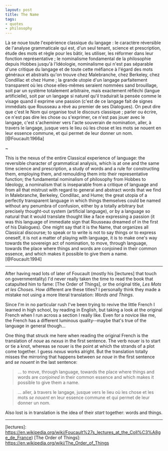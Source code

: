 ```yaml
---
layout: post
title: The Name
tags:
- quotes
- philosophy
---
```


Là se noue toute l'expérience classique du langage : le caractère réversible de
l'analyse grammaticale qui est, d'un seul tenant, science et prescription, étude
des mots et règle pour les bâtir, les utiliser, les réformer dans leur fonction
représentative ; le nominalisme fondamental de la philosophie depuis Hobbes
jusqu'à l'Idéologie, nominalisme qui n'est pas séparable d'une critique du
langage et de toute cette méfiance à l'égard des mots généraux et abstraits
qu'on trouve chez Malebranche, chez Berkeley, chez Condillac et chez Hume ; la
grande utopie d'un langage parfaitement transparent où les chose elles-mêmes
seraient nommées sand brouillage, soit par un système totalement arbitraire,
mais exactement réfléchi (langue artificielle), soit par un langage si naturel
qu'il traduirait la pensée comme le visage quand il exprime une passion (c'est
de ce langage fait de signes immédiats que Rousseau a rêvé au premier de ses
Dialogues). On peut dire que c'est le Nom qui organise tout le discours
classique ; parler ou écrire, ce n'est pas dire les chose ou s'exprimer, ce
n'est pas jouer avec le langage, c'est s'acheminer vers l'acte souverain de
nomination, aller, à travers le langage, jusque vers le lieu où les chose et
les mots se nouent en leur essence commune, et qui permet de leur donner un
nom. [@Foucault:1966a]

~

This is the nexus of the entire Classical experience of language: the reversible
character of grammatical analysis, which is at one and the same time science and
prescription, a study of words and a rule for constructing them, employing
them, and remoulding them into their representative function; the fundamental
nominalism of philosophy from Hobbes to Ideology, a nominalism that is
inseparable from a critique of language and from all that mistrust with regard
to general and abstract words that we find in Malebranche, Berkeley, Condillac,
and Hume; the great utopia of a perfectly transparent language in which things
themselves could be named without any penumbra of confusion, either by
a totally arbitrary but precisely thought-out system (artificial language), or
by a language so natural that it would translate thought like a face expressing
a passion (it was this language of immediate sign that Rousseau dreamed of in
the first of his Dialogues). One might say that it is the Name, that organizes
all Classical discourse; to speak or to write is not to say things or to
express oneself, it is not a matter of playing with language, it is to make
one's way towards the sovereign act of nomination, to move, through language,
towards the place where things and words are conjoined in their common essence,
and which makes it possible to give them a name. [@Foucault:1994]

---

After having read lots of later of Foucault (mostly his [lectures] that touch
on governmentality) I'd never really taken the time to read the book that
catapulted him to fame: [The Order of Things], or the original title, *Les Mots
et les Choses*. How different are these titles? I personally think they made
a mistake not using a more literal translation: *Words and Things*.

Since I'm in no particular rush I've been trying to revive the little French
I learned in high school, by reading in English, but taking a look at the
original French when I run across a section I really like. Even for a novice
like me, the French has a different luminous quality--maybe that's true of the
language in general though...

One thing that struck me here when reading the original French is the
translation of *noue* as *nexus* in the first sentence. The verb nouer is to
start or tie a knot, whereas se nouer is the point at which the strands of
a plot come together. I guess *nexus* works alright. But the translation
totally misses the mirroring that happens between *se noue* in the first
sentence and *se nouent* in the last sentence:

> ... to move, through language, towards the place where things and words are
*conjoined* in their common essence and which makes it possible to give them
a name.

> ... aller, à travers le langage, jusque vers le lieu où les chose et les mots
*se nouent* en leur essence commune et qui permet de leur donner un nom.

Also lost is in translation is the idea of their *start* together: words and
things.

---

[lectures]: https://en.wikipedia.org/wiki/Foucault%27s_lectures_at_the_Coll%C3%A8ge_de_France)
[The Order of Things]: https://en.wikipedia.org/wiki/The_Order_of_Things
